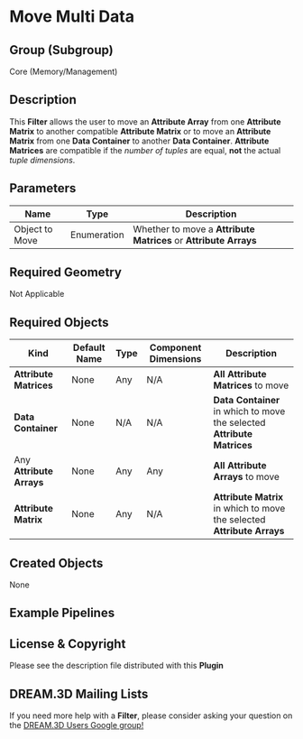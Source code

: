 Move Multi Data 
=============

## Group (Subgroup) ##

Core (Memory/Management)


## Description ##

This **Filter** allows the user to move an **Attribute Array** from one **Attribute Matrix** to another compatible **Attribute Matrix** or to move an **Attribute Matrix** from one **Data Container** to another **Data Container**. **Attribute Matrices** are compatible if the _number of tuples_ are equal, **not** the actual _tuple dimensions_. 

## Parameters ##

| Name | Type | Description |
|------|------| ----------- |
| Object to Move | Enumeration | Whether to move a **Attribute Matrices** or **Attribute Arrays** |

## Required Geometry ##

Not Applicable

## Required Objects ##

| Kind | Default Name | Type | Component Dimensions | Description |
|------|--------------|------|----------------------|-------------|
| **Attribute Matrices**  | None         | Any | N/A | **All Attribute Matrices** to move |
| **Data Container**  | None         | N/A | N/A | **Data Container** in which to move the selected **Attribute Matrices** |
| Any **Attribute Arrays**  | None         | Any | Any | **All Attribute Arrays** to move |
| **Attribute Matrix**  | None         | Any | N/A | **Attribute Matrix** in which to move the selected **Attribute Arrays** |


## Created Objects ##

None

## Example Pipelines ##



## License & Copyright ##

Please see the description file distributed with this **Plugin**

## DREAM.3D Mailing Lists ##

If you need more help with a **Filter**, please consider asking your question on the [DREAM.3D Users Google group!](https://groups.google.com/forum/?hl=en#!forum/dream3d-users)


